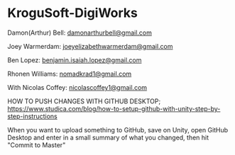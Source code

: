 # KroguSoft-DigiWorks
Damon(Arthur) Bell: damonarthurbell@gmail.com

Joey Warmerdam: joeyelizabethwarmerdam@gmail.com

Ben Lopez: benjamin.isaiah.lopez@gmail.com

Rhonen Williams: nomadkrad1@gmail.com

With Nicolas Coffey: nicolascoffey1@gmail.com

HOW TO PUSH CHANGES WITH GITHUB DESKTOP;
https://www.studica.com/blog/how-to-setup-github-with-unity-step-by-step-instructions

When you want to upload something to GitHub, save on Unity, open GitHub Desktop and enter in a small summary of what you changed, then hit "Commit to Master"
